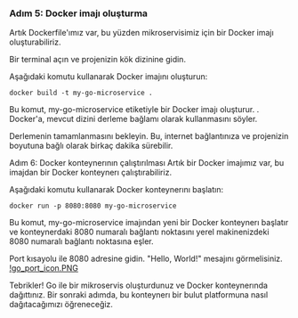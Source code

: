 ### Adım 5: Docker imajı oluşturma
Artık Dockerfile'ımız var, bu yüzden mikroservisimiz için bir Docker imajı oluşturabiliriz.

Bir terminal açın ve projenizin kök dizinine gidin.

Aşağıdaki komutu kullanarak Docker imajını oluşturun:

```
docker build -t my-go-microservice .
```
Bu komut, my-go-microservice etiketiyle bir Docker imajı oluşturur. . Docker'a, mevcut dizini derleme bağlamı olarak kullanmasını söyler.

Derlemenin tamamlanmasını bekleyin. Bu, internet bağlantınıza ve projenizin boyutuna bağlı olarak birkaç dakika sürebilir.

Adım 6: Docker konteynerının çalıştırılması
Artık bir Docker imajımız var, bu imajdan bir Docker konteynerı çalıştırabiliriz.

Aşağıdaki komutu kullanarak Docker konteynerını başlatın:

```
docker run -p 8080:8080 my-go-microservice
```
Bu komut, my-go-microservice imajından yeni bir Docker konteynerı başlatır ve konteynerdaki 8080 numaralı bağlantı noktasını yerel makinenizdeki 8080 numaralı bağlantı noktasına eşler.

Port kısayolu ile 8080 adresine gidin. "Hello, World!" mesajını görmelisiniz.
[!go_port_icon.PNG](https://gitlab.bulutbilisimciler.com/bb-public/scenarios/-/raw/master/go/Assets/go_port_icon.PNG)

Tebrikler! Go ile bir mikroservis oluşturdunuz ve Docker konteynerında dağıttınız. Bir sonraki adımda, bu konteynerı bir bulut platformuna nasıl dağıtacağımızı öğreneceğiz.
